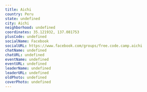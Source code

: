 ```yaml
---
title: Aichi
country: Peru
state: undefined
city: Aichi
neighborhood: undefined
coordinates: 35.121932, 137.081753
plusCode: undefined
socialName: Facebook
socialURL: https://www.facebook.com/groups/free.code.camp.aichi
chatName: undefined
chatURL: undefined
eventName: undefined
eventURL: undefined
leaderName: undefined
leaderURL: undefined
oldPhoto: undefined
coverPhoto: undefined
---
```

